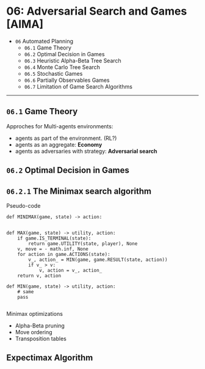 # 06: Adversarial Search and Games [AIMA]

- `06` Automated Planning  
    * `06.1` Game Theory
    * `06.2` Optimal Decision in Games
    * `06.3` Heuristic Alpha-Beta Tree Search
    * `06.4` Monte Carlo Tree Search
    * `06.5` Stochastic Games
    * `06.6` Partially Observables Games
    * `06.7` Limitation of Game Search Algorithms

---

## `06.1` Game Theory

Approches for Multi-agents environments:
* agents as part of the environment. (RL?)
* agents as an aggregate: **Economy**
* agents as adversaries with strategy: **Adversarial search**



## `06.2` Optimal Decision in Games


## `06.2.1` The Minimax search algorithm



Pseudo-code

``` 
def MINIMAX(game, state) -> action:


def MAX(game, state) -> utility, action:
    if game.IS_TERMINAL(state):
        return game.UTILITY(state, player), None
    v, move = - math.inf, None
    for action in game.ACTIONS(state):
        v_, action_ = MIN(game, game.RESULT(state, action))
        if v_ > v:
            v, action = v_, action_
    return v, action

def MIN(game, state) -> utility, action:
    # same
    pass


```

Minimax optimizations
* Alpha-Beta pruning
* Move ordering
* Transposition tables

## Expectimax Algorithm